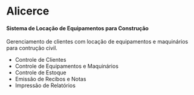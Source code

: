# Alicerce
#### Sistema de Locação de Equipamentos para Construção

Gerenciamento de clientes com locação de equipamentos e maquinários para contrução civil.
* Controle de Clientes
* Controle de Equipamentos e Maquinários
* Controle de Estoque
* Emissão de Recibos e Notas
* Impressão de Relatórios
